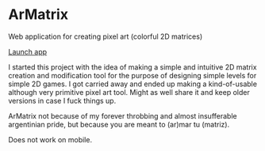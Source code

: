 # ArMatrix
Web application for creating pixel art (colorful 2D matrices)

[Launch app](https://tomobossi.github.io/ArMatrix/)

I started this project with the idea of making a simple and intuitive 2D matrix creation and modification tool for the purpose of designing simple levels for simple 2D games. 
I got carried away and ended up making a kind-of-usable although very primitive pixel art tool. Might as well share it and keep older versions in case I fuck things up.

ArMatrix not because of my forever throbbing and almost insufferable argentinian pride, but because you are meant to (ar)mar tu (matriz).

Does not work on mobile.
